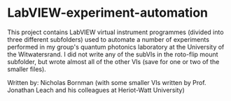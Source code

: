 # LabVIEW-experiment-automation
This project contains LabVIEW virtual instrument programmes (divided into three different subfolders) used to automate a number of experiments performed in my group's quantum photonics laboratory at the University of the Witwatersrand. I did not write any of the subVIs in the roto-flip mount subfolder, but wrote almost all of the other VIs (save for one or two of the smaller files).

Written by: Nicholas Bornman (with some smaller VIs written by Prof. Jonathan Leach and his colleagues at Heriot-Watt University)
